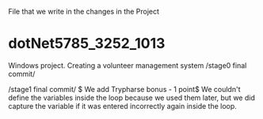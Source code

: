 File that we write in the changes in the Project
# dotNet5785_3252_1013
Windows project. Creating a volunteer management system
/stage0 final commit/

/stage1 final commit/
$ We add Trypharse bonus - 1 point$
	We couldn't define the variables inside the loop because we used them later,
	but we did capture the variable if it was entered incorrectly again inside the loop.
